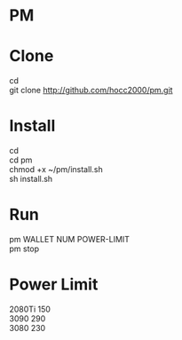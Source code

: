 # PM
#
# Clone
cd</br>
git clone http://github.com/hocc2000/pm.git</br>
#
# Install
cd</br>
cd pm</br>
chmod +x ~/pm/install.sh</br>
sh install.sh</br>
#
# Run
pm WALLET NUM POWER-LIMIT</br>
pm stop</br>
#
# Power Limit
2080Ti 150</br>
3090   290</br>
3080   230</br>
